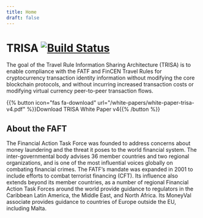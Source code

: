```yaml
---
title: Home
draft: false
---
```


# TRISA [![Build Status](https://travis-ci.com/trisacrypto/trisa.svg?branch=master)](https://travis-ci.com/trisacrypto/trisa)

The goal of the Travel Rule Information Sharing Architecture (TRISA) is to enable
compliance with the FATF and FinCEN Travel Rules for cryptocurrency transaction
identity information without modifying the core blockchain protocols, and without
incurring increased transaction costs or modifying virtual currency peer-to-peer
transaction flows.

{{% button icon="fas fa-download" url="/white-papers/white-paper-trisa-v4.pdf" %}}Download TRISA White Paper v4{{% /button %}}

## About the FAFT

The Financial Action Task Force was founded to address concerns about money laundering
and the threat it poses to the world financial system. The inter-governmental body
advises 36 member countries and two regional organizations, and is one of the most
influential voices globally on combating financial crimes. The FATF’s mandate was expanded
in 2001 to include efforts to combat terrorist financing (CFT). Its influence also extends
beyond its member countries, as a number of regional Financial Action Task Forces around
the world provide guidance to regulators in the Caribbean Latin America, the Middle East,
and North Africa. Its MoneyVal associate provides guidance to countries of Europe outside
the EU, including Malta.